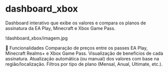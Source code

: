 # dashboard_xbox

Dashboard interativo que exibe os valores e compara os planos de assinatura da EA Play, Minecraft e Xbox Game Pass.

!dashboard_xbox/imagem.jpg

📌 Funcionalidades
Comparação de preços entre os passes EA Play, Minecraft Realms+ e Xbox Game Pass.
Visualização de benefícios de cada assinatura.
Atualização automática (ou manual) dos valores com base na região/localização.
Filtros por tipo de plano (Mensal, Anual, Ultimate, etc.).

